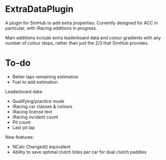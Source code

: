 # ExtraDataPlugin
A plugin for SimHub to add extra properties. Currently designed for ACC in particular, with iRacing additions in progress.

Main additions include extra leaderboard data and colour gradients with any number of colour stops, rather than just the 2/3 that SimHub provides. 

# To-do
- Better laps remaining estimation
- Fuel to add estimation

Leaderboard data:
- Qualifying/practice mode
- iRacing car classes & colours
- iRacing license text
- iRacing incident count
- Pit count
- Last pit lap

New features:
- NCalc Changed() equivalent
- Ability to save optimal clutch bites per car for dual clutch paddles
